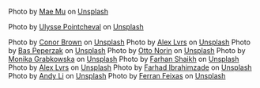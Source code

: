 Photo by <a href="https://unsplash.com/@picoftasty?utm_source=unsplash&utm_medium=referral&utm_content=creditCopyText">Mae Mu</a> on <a href="https://unsplash.com/s/photos/bakery?utm_source=unsplash&utm_medium=referral&utm_content=creditCopyText">Unsplash</a>

Photo by <a href="https://unsplash.com/@ulysse_pcl?utm_source=unsplash&utm_medium=referral&utm_content=creditCopyText">Ulysse Pointcheval</a> on <a href="https://unsplash.com/s/photos/bakery?utm_source=unsplash&utm_medium=referral&utm_content=creditCopyText">Unsplash</a>

Photo by <a href="https://unsplash.com/@commonboxturtle?utm_source=unsplash&utm_medium=referral&utm_content=creditCopyText">Conor Brown</a> on <a href="https://unsplash.com/s/photos/bakery?utm_source=unsplash&utm_medium=referral&utm_content=creditCopyText">Unsplash</a>
Photo by <a href="https://unsplash.com/@alexlvrs?utm_source=unsplash&utm_medium=referral&utm_content=creditCopyText">Alex Lvrs</a> on <a href="https://unsplash.com/s/photos/bakery?utm_source=unsplash&utm_medium=referral&utm_content=creditCopyText">Unsplash</a>
Photo by <a href="https://unsplash.com/@bastroloog?utm_source=unsplash&utm_medium=referral&utm_content=creditCopyText">Bas Peperzak</a> on <a href="https://unsplash.com/s/photos/bakery?utm_source=unsplash&utm_medium=referral&utm_content=creditCopyText">Unsplash</a>
Photo by <a href="https://unsplash.com/@otto_norin?utm_source=unsplash&utm_medium=referral&utm_content=creditCopyText">Otto Norin</a> on <a href="https://unsplash.com/s/photos/bakery?utm_source=unsplash&utm_medium=referral&utm_content=creditCopyText">Unsplash</a>
Photo by <a href="https://unsplash.com/@moniqa?utm_source=unsplash&utm_medium=referral&utm_content=creditCopyText">Monika Grabkowska</a> on <a href="https://unsplash.com/s/photos/bakery?utm_source=unsplash&utm_medium=referral&utm_content=creditCopyText">Unsplash</a>
Photo by <a href="https://unsplash.com/@thesliceofliving?utm_source=unsplash&utm_medium=referral&utm_content=creditCopyText">Farhan Shaikh</a> on <a href="https://unsplash.com/s/photos/bakery?utm_source=unsplash&utm_medium=referral&utm_content=creditCopyText">Unsplash</a>
Photo by <a href="https://unsplash.com/@alexlvrs?utm_source=unsplash&utm_medium=referral&utm_content=creditCopyText">Alex Lvrs</a> on <a href="https://unsplash.com/s/photos/bakery?utm_source=unsplash&utm_medium=referral&utm_content=creditCopyText">Unsplash</a>
Photo by <a href="https://unsplash.com/@ferhadd?utm_source=unsplash&utm_medium=referral&utm_content=creditCopyText">Farhad Ibrahimzade</a> on <a href="https://unsplash.com/s/photos/bakery-shop?utm_source=unsplash&utm_medium=referral&utm_content=creditCopyText">Unsplash</a>
Photo by <a href="https://unsplash.com/@andylid0?utm_source=unsplash&utm_medium=referral&utm_content=creditCopyText">Andy Li</a> on <a href="https://unsplash.com/s/photos/bakery-shop?utm_source=unsplash&utm_medium=referral&utm_content=creditCopyText">Unsplash</a>
Photo by <a href="https://unsplash.com/@ferranfeixas?utm_source=unsplash&utm_medium=referral&utm_content=creditCopyText">Ferran Feixas</a> on <a href="https://unsplash.com/s/photos/bakery-shop?utm_source=unsplash&utm_medium=referral&utm_content=creditCopyText">Unsplash</a>
